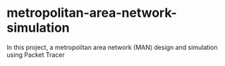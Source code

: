 # metropolitan-area-network-simulation
 In this project, a metropolitan area network (MAN) design and simulation using Packet Tracer
